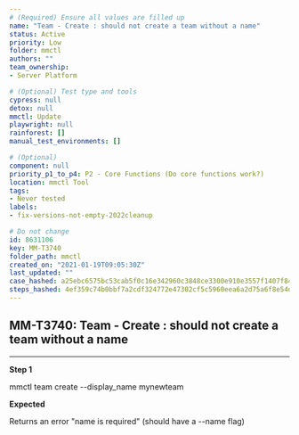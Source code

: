 ```yaml
---
# (Required) Ensure all values are filled up
name: "Team - Create : should not create a team without a name"
status: Active
priority: Low
folder: mmctl
authors: ""
team_ownership: 
- Server Platform

# (Optional) Test type and tools
cypress: null
detox: null
mmctl: Update
playwright: null
rainforest: []
manual_test_environments: []

# (Optional)
component: null
priority_p1_to_p4: P2 - Core Functions (Do core functions work?)
location: mmctl Tool
tags: 
- Never tested
labels: 
- fix-versions-not-empty-2022cleanup

# Do not change
id: 8631106
key: MM-T3740
folder_path: mmctl
created_on: "2021-01-19T09:05:30Z"
last_updated: ""
case_hashed: a25ebc6575bc53cab5f0c16e342960c3848ce3300e910e3557f1407f846789d8499fc7690d254c30c658edc12d22aec1
steps_hashed: 4ef359c74b0bbf7a2cdf324772e47302cf5c5960eea6a2d75a6f8e54d869bb2983c83d997d17c370d5c509fadef94631
---
```


## MM-T3740: Team - Create : should not create a team without a name

---

**Step 1**

mmctl team create --display\_name mynewteam

**Expected**

Returns an error "name is required" (should have a --name flag)
